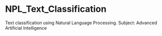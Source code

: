 # NPL_Text_Classification
Text classification using Natural Language Processing. Subject: Advanced Artificial Intelligence

